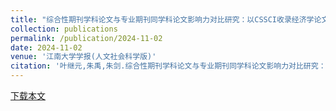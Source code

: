 ```yaml
---
title: "综合性期刊学科论文与专业期刊同学科论文影响力对比研究：以CSSCI收录经济学论文为例"
collection: publications
permalink: /publication/2024-11-02
date: 2024-11-02
venue: '江南大学学报(人文社会科学版)'
citation: '叶继元,朱禹,朱剑.综合性期刊学科论文与专业期刊同学科论文影响力对比研究：以CSSCI收录经济学论文为例[J].江南大学学报(人文社会科学版),2024[即将发表].'
---
```


[下载本文](#)

